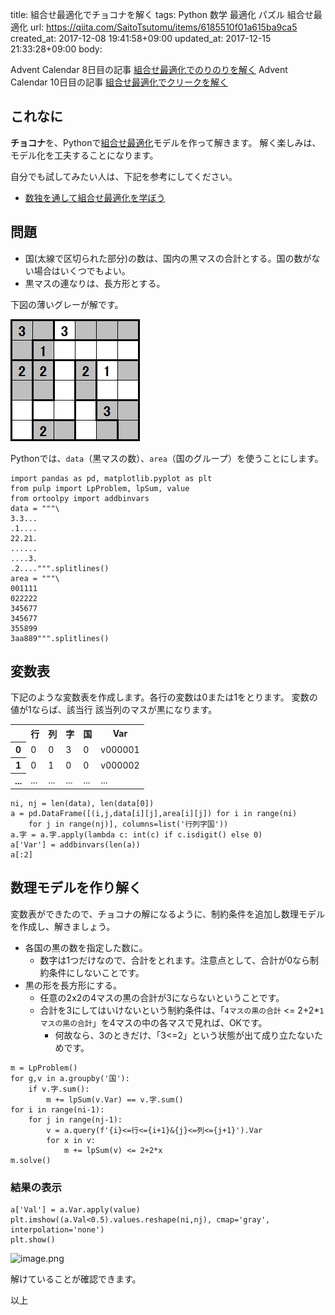 title: 組合せ最適化でチョコナを解く
tags: Python 数学 最適化 パズル 組合せ最適化
url: https://qiita.com/SaitoTsutomu/items/6185510f01a615ba9ca5
created_at: 2017-12-08 19:41:58+09:00
updated_at: 2017-12-15 21:33:28+09:00
body:


Advent Calendar 8日目の記事 [組合せ最適化でのりのりを解く](https://qiita.com/SaitoTsutomu/items/7e7a6e5e0dbc396c35b6)
Advent Calendar 10日目の記事 [組合せ最適化でクリークを解く](https://qiita.com/SaitoTsutomu/items/d6897d8ec72fdfe7370e)

## これなに

**チョコナ**を、Pythonで[組合せ最適化](https://qiita.com/SaitoTsutomu/items/bfbf4c185ed7004b5721)モデルを作って解きます。
解く楽しみは、モデル化を工夫することになります。

自分でも試してみたい人は、下記を参考にしてください。

- [数独を通して組合せ最適化を学ぼう](https://qiita.com/SaitoTsutomu/items/bd09190d8a02432b3f16)

## 問題

- 国(太線で区切られた部分)の数は、国内の黒マスの合計とする。国の数がない場合はいくつでもよい。
- 黒マスの連なりは、長方形とする。

下図の薄いグレーが解です。

![](https://raw.githubusercontent.com/SaitoTsutomu/opt4puzzle/master/pic/chokona.png)

Pythonでは、`data`（黒マスの数）、`area`（国のグループ）を使うことにします。

```py3:python
import pandas as pd, matplotlib.pyplot as plt
from pulp import LpProblem, lpSum, value
from ortoolpy import addbinvars
data = """\
3.3...
.1....
22.21.
......
....3.
.2....""".splitlines()
area = """\
001111
022222
345677
345677
355899
3aa889""".splitlines()
```

## 変数表

下記のような変数表を作成します。各行の変数は0または1をとります。
変数の値が1ならば、該当行 該当列のマスが黒になります。

<table><tr><th></th><th>行</th><th>列</th><th>字</th><th>国</th><th>Var</th></tr>
<tr><th>0</th><td>0</td><td>0</td><td>3</td><td>0</td><td>v000001</td></tr>
<tr><th>1</th><td>0</td><td>1</td><td>0</td><td>0</td><td>v000002</td></tr>
<tr><th>...</th><td>...</td><td>...</td><td>...</td><td>...</td><td>...</td></tr>
</table>

```py3:python
ni, nj = len(data), len(data[0])
a = pd.DataFrame([(i,j,data[i][j],area[i][j]) for i in range(ni)
    for j in range(nj)], columns=list('行列字国'))
a.字 = a.字.apply(lambda c: int(c) if c.isdigit() else 0)
a['Var'] = addbinvars(len(a))
a[:2]
```


## 数理モデルを作り解く

変数表ができたので、チョコナの解になるように、制約条件を追加し数理モデルを作成し、解きましょう。

- 各国の黒の数を指定した数に。
    - 数字は1つだけなので、合計をとれます。注意点として、合計が0なら制約条件にしないことです。
- 黒の形を長方形にする。
    - 任意の2x2の4マスの黒の合計が3にならないということです。
    - 合計を3にしてはいけないという制約条件は、「`4マスの黒の合計` <= 2+2*`1マスの黒の合計`」を4マスの中の各マスで見れば、OKです。
        - 何故なら、3のときだけ、「3<=2」という状態が出て成り立たないためです。

```py3:python
m = LpProblem()
for g,v in a.groupby('国'):
    if v.字.sum():
        m += lpSum(v.Var) == v.字.sum()
for i in range(ni-1):
    for j in range(nj-1):
        v = a.query(f'{i}<=行<={i+1}&{j}<=列<={j+1}').Var
        for x in v:
            m += lpSum(v) <= 2+2*x
m.solve()
```

### 結果の表示

```py3:python
a['Val'] = a.Var.apply(value)
plt.imshow((a.Val<0.5).values.reshape(ni,nj), cmap='gray', interpolation='none')
plt.show()
```

![image.png](https://qiita-image-store.s3.amazonaws.com/0/13955/0cf5a49f-488d-a7ee-76d1-7eeba8799149.png)

解けていることが確認できます。

以上

